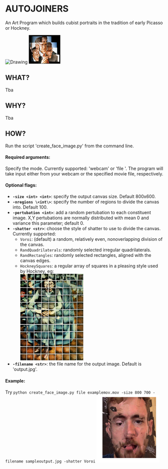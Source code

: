 # AUTOJOINERS

An Art Program which builds cubist portraits in the tradition of early Picasso or Hockney.

<img src=“sample_images/picasso_manwithviolin.jpg” alt="Drawing" style="width: 100px;"/>
<img src="sample_images/hockney_joiner.jpg" alt="Drawing" style="width: 100px;"/>


## WHAT?

Tba

## WHY?

Tba

## HOW?

Run the script 'create_face_image.py' from the command line.
#### Required arguments:
Specify the mode. Currently supported: 'webcam' or 'file <filename>'.
The program will take input either from your webcam or the specified movie file, respectively.

#### Optional flags:
* <b>`-size <int> <int>`</b>: specify the output canvas size. Default 800x600.
* <b>`-nregions \<int\>`</b>: specify the number of regions to divide the canvas into. Default 100.
* <b>`-pertubation <int>`</b>: add a random pertubation to each constituent image. X,Y pertubations are normally distributed with mean 0 and variance this parameter; default 0.
* <b>`-shatter <str>`</b>: choose the style of shatter to use to divide the canvas. Currently supported:
  * `Voroi`: (default) a random, relatively even, nonoverlapping division of the canvas.
  * `RandQuadrilaterals`: randomly selected irregular quadrilaterals.
  * `RandRectangles`: randomly selected rectangles, aligned with the canvas edges.
  * `HockneySquares`: a regular array of squares in a pleasing style used by Hockney, eg:
  <br/><img src="sample_images/hockney_squares.jpg" alt="Drawing" style="width: 200px;"/>
* <b>`-filename <str>`</b>: the file name for the output image. Default is 'output.jpg'.

#### Example:
Try `python create_face_image.py file examplemov.mov -size 800 700 -filename sampleoutput.jpg -shatter Voroi`
<img src="sample_images/sampleoutput1.png" alt="Drawing" style="width: 200px;"/>
